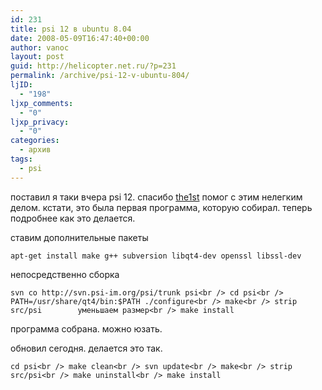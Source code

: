 ```yaml
---
id: 231
title: psi 12 в ubuntu 8.04
date: 2008-05-09T16:47:40+00:00
author: vanoc
layout: post
guid: http://helicopter.net.ru/?p=231
permalink: /archive/psi-12-v-ubuntu-804/
ljID:
  - "198"
ljxp_comments:
  - "0"
ljxp_privacy:
  - "0"
categories:
  - архив
tags:
  - psi
---
```

поставил я таки вчера psi 12. спасибо [the1st](http://sylabulus.livejournal.com/) помог с этим нелегким делом. кстати, это была первая программа, которую собирал. теперь подробнее как это делается.

ставим дополнительные пакеты
  
`apt-get install make g++ subversion libqt4-dev openssl libssl-dev`
  
непосредственно сборка
  
`svn co http://svn.psi-im.org/psi/trunk psi<br />
cd psi<br />
PATH=/usr/share/qt4/bin:$PATH ./configure<br />
make<br />
strip src/psi        уменьшаем размер<br />
make install`
  
программа собрана. можно юзать.

обновил сегодня. делается это так.
  
`cd psi<br />
make clean<br />
svn update<br />
make<br />
strip src/psi<br />
make uninstall<br />
make install`